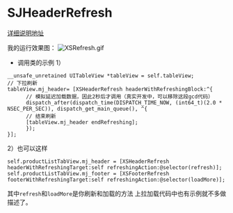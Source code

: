 # SJHeaderRefresh
[详细说明地址](http://www.jianshu.com/p/67a7aebcad2d)

我的运行效果图：
![XSRefresh.gif](http://upload-images.jianshu.io/upload_images/1276164-402d3fefffeb9ff2.gif?imageMogr2/auto-orient/strip)
 
- 调用类的示例
  1） 
```
__unsafe_unretained UITableView *tableView = self.tableView;
// 下拉刷新
tableView.mj_header= [XSHeaderRefresh headerWithRefreshingBlock:^{
      // 模拟延迟加载数据，因此2秒后才调用（真实开发中，可以移除这段gcd代码）
      dispatch_after(dispatch_time(DISPATCH_TIME_NOW, (int64_t)(2.0 * NSEC_PER_SEC)), dispatch_get_main_queue(), ^{
      // 结束刷新
      [tableView.mj_header endRefreshing];
      });
}];
```
2）也可以这样
```
self.productListTabView.mj_header = [XSHeaderRefresh headerWithRefreshingTarget:self refreshingAction:@selector(refresh)];
self.productListTabView.mj_footer = [XSFooterRefresh footerWithRefreshingTarget:self refreshingAction:@selector(loadMore)];
```
其中`refresh`和`loadMore`是你刷新和加载的方法
上拉加载代码中也有示例就不多做描述了。
